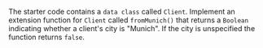 

The starter code contains a `data class` called `Client`. Implement an extension
function for `Client` called `fromMunich()` that returns a `Boolean` indicating
whether a client's city is "Munich". If the city is unspecified the function
returns `false`.
